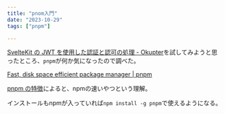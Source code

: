 ```yaml
---
title: "pnom入門"
date: "2023-10-29"
tags: ["pnpm"]

---
```


[SvelteKit の JWT を使用した認証と認可の処理 - Okupter](https://www.okupter.com/blog/handling-auth-with-jwt-in-sveltekit)を試してみようと思ったところ、`pnpm`が何か気になったので調べた。

[Fast, disk space efficient package manager | pnpm](https://pnpm.io/)

[pnpm の特徴](https://zenn.dev/azukiazusa/articles/pnpm-feature)によると、npmの速いやつという理解。

インストールもnpmが入っていれば`npm install -g pnpm`で使えるようになる。
